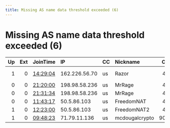 ```yaml
---
title: Missing AS name data threshold exceeded (6)
---
```


# Missing AS name data threshold exceeded (6)

|   Up |   Ext | JoinTime                                                                                            | IP            | CC   | Nickname       |   ORp |   Dirp | Version   | Contact                               | OS    |   eFamMembers |
|-----:|------:|:----------------------------------------------------------------------------------------------------|:--------------|:-----|:---------------|------:|-------:|:----------|:--------------------------------------|:------|--------------:|
|    1 |     0 | [14:29:04](https://metrics.torproject.org/rs.html#details/F6252BEC5F1221E1BF27DDC5B3B5DD8B4C7EBE67) | 162.226.56.70 | us   | Razor          |   443 |     81 | 0.4.5.9   | Rick &lt;nospace&gt; Greep &lt;at&gt; | Linux |             1 |
|    0 |     0 | [21:20:00](https://metrics.torproject.org/rs.html#details/E9C2012512020039F737EEAE92BF117ABF2F4394) | 198.98.58.236 | us   | MrRage         |   443 |     80 | 0.4.2.7   | mrrage8672@gmail.com                  | Linux |             1 |
|    0 |     0 | [21:31:34](https://metrics.torproject.org/rs.html#details/8E0CA0A6CDBD24034130E7DFD95D8632B5CC8BED) | 198.98.58.236 | us   | MrRage         |   443 |     80 | 0.4.2.7   | None                                  | Linux |             1 |
|    0 |     0 | [11:43:17](https://metrics.torproject.org/rs.html#details/9B594626DFD1B4712B6FD573452E696184905D92) | 50.5.86.103   | us   | FreedomNAT     |   443 |      0 | 0.4.5.9   | mk6937@protonmail.com                 | Linux |             1 |
|    1 |     0 | [12:23:00](https://metrics.torproject.org/rs.html#details/4F27C55F5FEFD4FEA3645C99DFB4BB661E879CE5) | 50.5.86.103   | us   | FreedomNAT2    |   444 |      0 | 0.4.5.9   | mk6937@protonmail.com                 | Linux |             1 |
|    1 |     0 | [09:48:23](https://metrics.torproject.org/rs.html#details/086351A492A21D9A3E01EA3BA32881D9A68BEFF7) | 71.79.11.136  | us   | mcdougalcrypto |  9001 |   9030 | 0.4.5.9   | tor-relay at jsx6brvf7t5q             | Linux |             1 |
